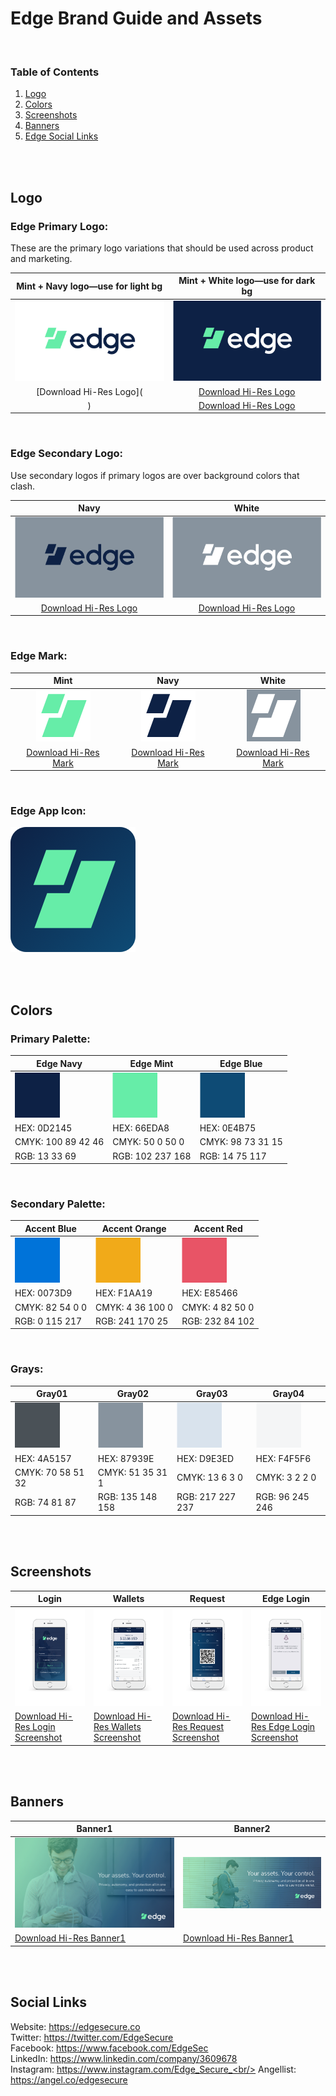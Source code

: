 # Edge Brand Guide and Assets

<br/>

### Table of Contents
1. [Logo](#logo)
2. [Colors](#colors)
3. [Screenshots](#screenshots)
4. [Banners](#banners)
5. [Edge Social Links](#edge-social-links)

<br/>
<br/>

## Logo

### Edge Primary Logo:
These are the primary logo variations that should be used across product and marketing. 

| Mint + Navy logo—use for light bg | Mint + White logo—use for dark bg |
| :-------------: |:-------------:|
| ![Master Logo Mint and Navy](https://github.com/Reipun/waffle-beans/blob/master/Logo-MintNavy.png) | ![Master Logo Mint and White](https://github.com/Reipun/waffle-beans/blob/master/Logo-MintWhite.png) |
| [Download Hi-Res Logo](| [Download Hi-Res Logo](https://github.com/Airbitz/edge-brand-guide/blob/master/Logo/Primary/Edge_Primary_Logo_MintNavy.png)| [Download Hi-Res Logo](edge-brand-guide/Logo/Primary/Edge_Primary_Logo_MintWhite.png)|
)| [Download Hi-Res Logo](https://github.com/Reipun/waffle-beans/blob/master/Edge_MasterLogo_LightBg.png)|

<br/>

### Edge Secondary Logo:
Use secondary logos if primary logos are over background colors that clash. 

| Navy | White |
| :-------------: |:-------------:|
| ![Secondary Logo Navy](https://github.com/Reipun/waffle-beans/blob/master/Logo-Navy.png) | ![Secondary Logo Navy](https://github.com/Reipun/waffle-beans/blob/master/Logo-White.png) |
| [Download Hi-Res Logo](https://github.com/Reipun/waffle-beans/blob/master/Edge_MasterLogo_LightBg.png)| [Download Hi-Res Logo](https://github.com/Reipun/waffle-beans/blob/master/Edge_MasterLogo_LightBg.png)| [Download Hi-Res Logo](https://github.com/Reipun/waffle-beans/blob/master/Edge_MasterLogo_LightBg.png)|

<br/>

### Edge Mark:

| Mint | Navy | White |
| :-------------: |:-------------:|:-------------:|
| ![Master Logo Mint and Navy](https://github.com/Reipun/waffle-beans/blob/master/Mark-Mint.png) | ![Master Logo Mint and White](https://github.com/Reipun/waffle-beans/blob/master/Mark-Navy.png) | ![Master Logo Mint and White](https://github.com/Reipun/waffle-beans/blob/master/Mark-White.png)
| [Download Hi-Res Mark](https://github.com/Reipun/waffle-beans/blob/master/Edge_MasterLogo_LightBg.png)| [Download Hi-Res Mark](https://github.com/Reipun/waffle-beans/blob/master/Edge_MasterLogo_LightBg.png)| [Download Hi-Res Mark](https://github.com/Reipun/waffle-beans/blob/master/Edge_MasterLogo_LightBg.png)|

<br/>

### Edge App Icon:

![Edge App Icon](https://github.com/Reipun/waffle-beans/blob/master/Edge_app_icon.png)

<br/>
<br/>

## Colors

### Primary Palette:

| Edge Navy | Edge Mint | Edge Blue |
|-------------|-------------|-------------|
| ![Edge Navy](https://github.com/Reipun/waffle-beans/blob/master/Edge_color_navy.png) | ![Edge Mint](https://github.com/Reipun/waffle-beans/blob/master/Edge_color_mint.png) | ![Edge Blue](https://github.com/Reipun/waffle-beans/blob/master/Edge_color_blue.png)| 
| HEX: 0D2145 | HEX: 66EDA8 | HEX: 0E4B75 |
| CMYK: 100 89 42 46 | CMYK: 50 0 50 0 | CMYK: 98 73 31 15 |
| RGB: 13 33 69 | RGB: 102 237 168 | RGB: 14 75 117 |

<br/>

### Secondary Palette:

| Accent Blue | Accent Orange | Accent Red |
|-------------|-------------|-------------|
| ![Accent Blue](https://github.com/Reipun/waffle-beans/blob/master/Edge_color_accent_blue.png) | ![Accent Orange](https://github.com/Reipun/waffle-beans/blob/master/Edge_color_accent_orange.png) | ![Accent Red](https://github.com/Reipun/waffle-beans/blob/master/Edge_color_accent_red.png)| 
| HEX: 0073D9 | HEX: F1AA19 | HEX: E85466 |
| CMYK: 82 54 0 0 | CMYK: 4 36 100 0 | CMYK: 4 82 50 0 |
| RGB: 0 115 217 | RGB: 241 170 25 | RGB: 232 84 102 |

<br/>

### Grays:

| Gray01 | Gray02 | Gray03 | Gray04 |
|-------------|-------------|-------------|-------------|
| ![Gray01](https://github.com/Reipun/waffle-beans/blob/master/Edge_color_gray01.png) | ![Gray02](https://github.com/Reipun/waffle-beans/blob/master/Edge_color_gray02.png) | ![Gray03](https://github.com/Reipun/waffle-beans/blob/master/Edge_color_gray03.png)| ![Gray04](https://github.com/Reipun/waffle-beans/blob/master/Edge_color_gray04.png)|
| HEX: 4A5157 | HEX: 87939E | HEX: D9E3ED | HEX: F4F5F6 |
| CMYK: 70 58 51 32 | CMYK: 51 35 31 1 | CMYK: 13 6 3 0 | CMYK: 3 2 2 0 |
| RGB: 74 81 87 | RGB: 135 148 158 | RGB: 217 227 237 | RGB: 96 245 246 |

<br/>
<br/>

## Screenshots

| Login | Wallets | Request | Edge Login |
|-------------|-------------|-------------|-------------|
| ![Login](https://github.com/Reipun/waffle-beans/blob/master/Visual%20Assets/Screenshots/Edge_screenshot_login.png) | ![Wallets](https://github.com/Reipun/waffle-beans/blob/master/Visual%20Assets/Screenshots/Edge_screenshot_wallets.png) | ![Request](https://github.com/Reipun/waffle-beans/blob/master/Visual%20Assets/Screenshots/Edge_screenshot_request.png)| ![Edge Login](https://github.com/Reipun/waffle-beans/blob/master/Visual%20Assets/Screenshots/Edge_screenshot_edgelogin.png)|
| [Download Hi-Res Login Screenshot](https://github.com/Reipun/waffle-beans/blob/master/Visual%20Assets/Screenshots/Edge_screenshot_login.png) | [Download Hi-Res Wallets Screenshot](https://github.com/Reipun/waffle-beans/blob/master/Visual%20Assets/Screenshots/Edge_screenshot_wallets.png) | [Download Hi-Res Request Screenshot](https://github.com/Reipun/waffle-beans/blob/master/Visual%20Assets/Screenshots/Edge_screenshot_request.png) | [Download Hi-Res Edge Login Screenshot](https://github.com/Reipun/waffle-beans/blob/master/Visual%20Assets/Screenshots/Edge_screenshot_edgelogin.png) |

<br/>
<br/>

## Banners

| Banner1 | Banner2 | 
|-------------|-------------|
| ![Banner 1](https://github.com/Reipun/waffle-beans/blob/master/Visual%20Assets/banners/Edge_banner_bg.png) | ![Banner 2](https://github.com/Reipun/waffle-beans/blob/master/Visual%20Assets/banners/Edge_banner_long.png) |
| [Download Hi-Res Banner1](https://github.com/Reipun/waffle-beans/blob/master/Edge_MasterLogo_LightBg.png) | [Download Hi-Res Banner1](https://github.com/Reipun/waffle-beans/blob/master/Edge_MasterLogo_LightBg.png) | 

<br/>
<br/>

## Social Links
Website: https://edgesecure.co<br/> 
Twitter: https://twitter.com/EdgeSecure<br/>
Facebook: https://www.facebook.com/EdgeSec<br/>
LinkedIn: https://www.linkedin.com/company/3609678<br/>
Instagram: https://www.instagram.com/Edge_Secure_<br/>
Angellist: https://angel.co/edgesecure

